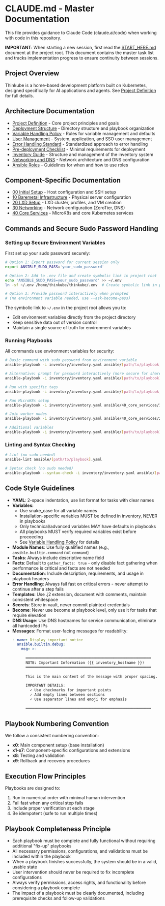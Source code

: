 # CLAUDE.md - Master Documentation

This file provides guidance to Claude Code (claude.ai/code) when working with code in this repository.

**IMPORTANT**: When starting a new session, first read the [START_HERE.md](/START_HERE.md) document at the project root. This document contains the master task list and tracks implementation progress to ensure continuity between sessions.

## Project Overview

Thinkube is a home-based development platform built on Kubernetes, designed specifically for AI applications and agents. See [Project Definition](/docs/architecture/PROJECT_DEFINITION.md) for full details.

## Architecture Documentation

- [Project Definition](/docs/architecture/PROJECT_DEFINITION.md) - Core project principles and goals
- [Deployment Structure](/docs/architecture/DEPLOYMENT_STRUCTURE.md) - Directory structure and playbook organization
- [Variable Handling Policy](/docs/architecture/VARIABLE_HANDLING.md) - Rules for variable management and defaults
- [User Management](/docs/architecture/USER_MANAGEMENT.md) - System, application, and SSO user management
- [Error Handling Standard](/docs/architecture/ERROR_HANDLING.md) - Standardized approach to error handling
- [Pre-deployment Checklist](/docs/architecture/PRE_DEPLOYMENT_CHECKLIST.md) - Minimal requirements for deployment
- [Inventory Guide](/docs/architecture/INVENTORY_GUIDE.md) - Structure and management of the inventory system
- [Networking and DNS](/docs/architecture/NETWORKING_AND_DNS.md) - Network architecture and DNS configuration
- [Ansible Roles](/docs/architecture/ANSIBLE_ROLES.md) - Guidelines for when and how to use roles

## Component-Specific Documentation

- [00 Initial Setup](/docs/architecture/00_initial_setup/README.md) - Host configuration and SSH setup
- [10 Baremetal Infrastructure](/docs/architecture/10_baremetal_infra/README.md) - Physical server configuration
- [20 LXD Setup](/docs/architecture/20_lxd_setup/README.md) - LXD cluster, profiles, and VM creation
- [30 Networking](/docs/architecture/30_networking/README.md) - Network configuration (ZeroTier, DNS)
- [40 Core Services](/docs/architecture/40_core_services/README.md) - MicroK8s and core Kubernetes services

## Commands and Secure Sudo Password Handling

### Setting up Secure Environment Variables
First set up your sudo password securely:

```bash
# Option 1: Export password for current session only
export ANSIBLE_SUDO_PASS='your_sudo_password'

# Option 2: Add to .env file and create symbolic link in project root
echo 'ANSIBLE_SUDO_PASS=your_sudo_password' >> ~/.env
ln -sf ~/.env /home/thinkube/thinkube/.env  # Create symbolic link in project root

# Option 3: Provide password interactively when prompted
# (no environment variable needed, use --ask-become-pass)
```

The symbolic link to `~/.env` in the project root allows you to:
- Edit environment variables directly from the project directory
- Keep sensitive data out of version control
- Maintain a single source of truth for environment variables

### Running Playbooks
All commands use environment variables for security:

```bash
# Basic command with sudo password from environment variable
ansible-playbook -i inventory/inventory.yaml ansible/[path/to/playbook].yaml -e "ansible_become_pass=$ANSIBLE_SUDO_PASS"

# Alternative: prompt for password interactively (more secure for shared systems)
ansible-playbook -i inventory/inventory.yaml ansible/[path/to/playbook].yaml --ask-become-pass

# Run with specific tags
ansible-playbook -i inventory/inventory.yaml ansible/[path/to/playbook].yaml -e "ansible_become_pass=$ANSIBLE_SUDO_PASS" --tags "tag1,tag2"

# Run MicroK8s setup
ansible-playbook -i inventory/inventory.yaml ansible/40_core_services/10_setup_microk8s.yaml -e "ansible_become_pass=$ANSIBLE_SUDO_PASS"

# Join worker nodes
ansible-playbook -i inventory/inventory.yaml ansible/40_core_services/20_join_workers.yaml -e "ansible_become_pass=$ANSIBLE_SUDO_PASS"

# Additional variables
ansible-playbook -i inventory/inventory.yaml ansible/[path/to/playbook].yaml -e "ansible_become_pass=$ANSIBLE_SUDO_PASS domain_name=example.org admin_username=user"
```

### Linting and Syntax Checking
```bash
# Lint (no sudo needed)
ansible-lint ansible/[path/to/playbook].yaml

# Syntax check (no sudo needed)
ansible-playbook --syntax-check -i inventory/inventory.yaml ansible/[path/to/playbook].yaml
```

## Code Style Guidelines

- **YAML**: 2-space indentation, use list format for tasks with clear names
- **Variables**: 
  - Use snake_case for all variable names
  - Installation-specific variables MUST be defined in inventory, NEVER in playbooks
  - Only technical/advanced variables MAY have defaults in playbooks
  - All playbooks MUST verify required variables exist before proceeding
  - See [Variable Handling Policy](/docs/architecture/VARIABLE_HANDLING.md) for details
- **Module Names**: Use fully qualified names (e.g., `ansible.builtin.command` not `command`)
- **Tasks**: Always include descriptive name field
- **Facts**: Default to `gather_facts: true` - only disable fact gathering when performance is critical and facts are not needed
- **Documentation**: Include description, requirements, and usage in playbook headers
- **Error Handling**: Always fail fast on critical errors - never attempt to continue after a step fails
- **Templates**: Use .j2 extension, document with comments, maintain consistent whitespace
- **Secrets**: Store in vault, never commit plaintext credentials
- **Become**: Never use become at playbook level, only use it for tasks that require elevation
- **DNS Usage**: Use DNS hostnames for service communication, eliminate all hardcoded IPs
- **Messages**: Format user-facing messages for readability:
  ```yaml
  - name: Display important notice
    ansible.builtin.debug:
      msg: >-
        
        ═════════════════════════════════════════════════════════
        NOTE: Important Information ({{ inventory_hostname }})
        ═════════════════════════════════════════════════════════
        
        This is the main content of the message with proper spacing.
        
        IMPORTANT DETAILS:
          ✓ Use checkmarks for important points
          ✓ Add empty lines between sections
          ✓ Use separator lines and emoji for emphasis
        
        ═════════════════════════════════════════════════════════
  ```

## Playbook Numbering Convention

We follow a consistent numbering convention:
- **x0**: Main component setup (base installation)
- **x1-x7**: Component-specific configurations and extensions
- **x8**: Testing and validation
- **x9**: Rollback and recovery procedures

## Execution Flow Principles

Playbooks are designed to:
1. Run in numerical order with minimal human intervention
2. Fail fast when any critical step fails
3. Include proper verification at each stage
4. Be idempotent (safe to run multiple times)

## Playbook Completeness Principle

- Each playbook must be complete and fully functional without requiring additional "fix-up" playbooks
- All necessary permissions, configurations, and validations must be included within the playbook
- When a playbook finishes successfully, the system should be in a valid, usable state
- User intervention should never be required to fix incomplete configurations
- Always verify permissions, access rights, and functionality before considering a playbook complete
- The impact of a playbook must be clearly documented, including prerequisite checks and follow-up validations